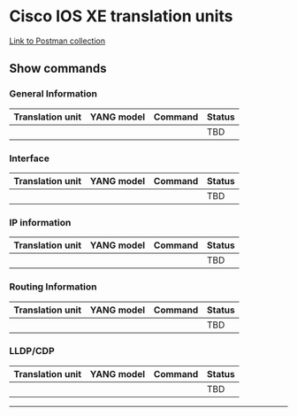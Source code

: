 # Cisco IOS XE translation units

[Link to Postman collection](https://github.com/FRINXio/postman-collections)

## Show commands

### General Information

| Translation unit  | YANG model |  Command  | Status | 
| ----------------- |------------| --------- | ------ |
|  |  |  | TBD |


### Interface

| Translation unit  | YANG model |  Command  | Status | 
| ----------------- |------------| --------- | ------ |
|  |  |  | TBD |



### IP information

| Translation unit  | YANG model |  Command  | Status | 
| ----------------- |------------| --------- | ------ |
|  |  |  | TBD |



### Routing Information

| Translation unit  | YANG model |  Command  | Status | 
| ----------------- |------------| --------- | ------ |
|  |  |  | TBD |


### LLDP/CDP

| Translation unit  | YANG model |  Command  | Status | 
| ----------------- |------------| --------- | ------ |
|  |  |  | TBD |

---